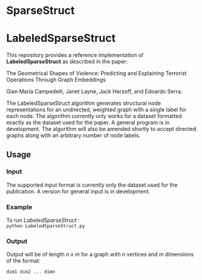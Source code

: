 # SparseStruct

# LabeledSparseStruct

This repository provides a reference implementation of **LabeledSparseStruct** as described in the paper:

The Geometrical Shapes of Violence: Predicting and Explaining Terrorist Operations Through Graph Embeddings

Gian Maria Campedelli, Janet Layne, Jack Herzoff, and Edoardo Serra.

The LabeledSparseStruct algorithm generates structural node representations for an undirected, weighted graph with a single label for each node. The algorithm currently only works
for a dataset formatted exactly as the dataset used for the paper. A general program is in development.
The algorithm will also be amended shortly to accept directed graphs along with an arbitrary number of node labels. 

## Usage

### Input

The supported input format is currently only the dataset used for the publication. A version for general input is in development.

### Example

To run *LabeledSparseStruct* :<br/>
	``python LabeledSparseStruct.py``



### Output

Output will be of length *n x m* for a graph with *n* vertices and *m* dimensions of the format:

    dim1 dim2 ... dimn
